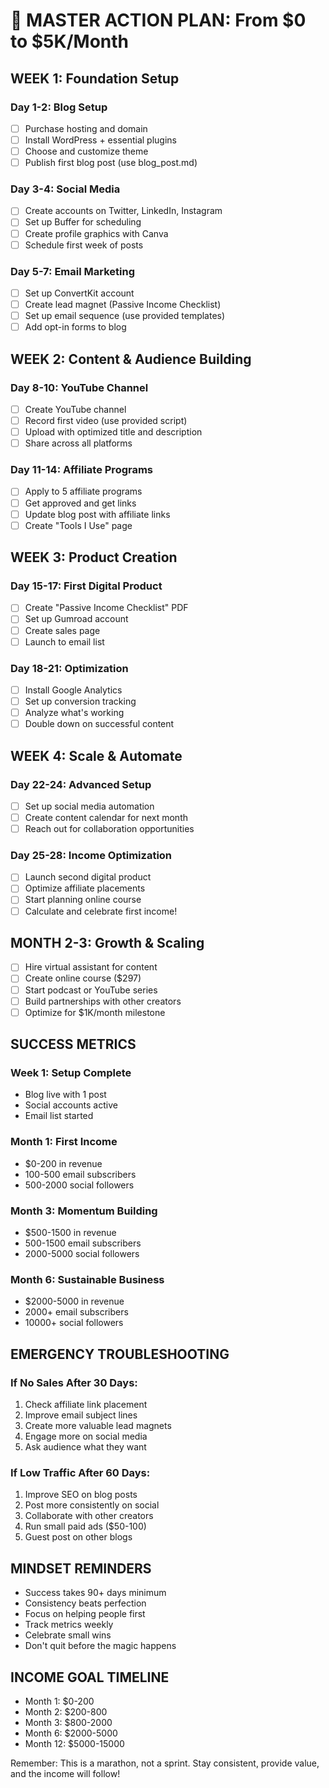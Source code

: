 
# 🚀 MASTER ACTION PLAN: From $0 to $5K/Month

## WEEK 1: Foundation Setup
### Day 1-2: Blog Setup
- [ ] Purchase hosting and domain
- [ ] Install WordPress + essential plugins
- [ ] Choose and customize theme
- [ ] Publish first blog post (use blog_post.md)

### Day 3-4: Social Media
- [ ] Create accounts on Twitter, LinkedIn, Instagram
- [ ] Set up Buffer for scheduling
- [ ] Create profile graphics with Canva
- [ ] Schedule first week of posts

### Day 5-7: Email Marketing
- [ ] Set up ConvertKit account
- [ ] Create lead magnet (Passive Income Checklist)
- [ ] Set up email sequence (use provided templates)
- [ ] Add opt-in forms to blog

## WEEK 2: Content & Audience Building
### Day 8-10: YouTube Channel
- [ ] Create YouTube channel
- [ ] Record first video (use provided script)
- [ ] Upload with optimized title and description
- [ ] Share across all platforms

### Day 11-14: Affiliate Programs
- [ ] Apply to 5 affiliate programs
- [ ] Get approved and get links
- [ ] Update blog post with affiliate links
- [ ] Create "Tools I Use" page

## WEEK 3: Product Creation
### Day 15-17: First Digital Product
- [ ] Create "Passive Income Checklist" PDF
- [ ] Set up Gumroad account
- [ ] Create sales page
- [ ] Launch to email list

### Day 18-21: Optimization
- [ ] Install Google Analytics
- [ ] Set up conversion tracking
- [ ] Analyze what's working
- [ ] Double down on successful content

## WEEK 4: Scale & Automate
### Day 22-24: Advanced Setup
- [ ] Set up social media automation
- [ ] Create content calendar for next month
- [ ] Reach out for collaboration opportunities

### Day 25-28: Income Optimization
- [ ] Launch second digital product
- [ ] Optimize affiliate placements
- [ ] Start planning online course
- [ ] Calculate and celebrate first income!

## MONTH 2-3: Growth & Scaling
- [ ] Hire virtual assistant for content
- [ ] Create online course ($297)
- [ ] Start podcast or YouTube series
- [ ] Build partnerships with other creators
- [ ] Optimize for $1K/month milestone

## SUCCESS METRICS
### Week 1: Setup Complete
- Blog live with 1 post
- Social accounts active
- Email list started

### Month 1: First Income
- $0-200 in revenue
- 100-500 email subscribers
- 500-2000 social followers

### Month 3: Momentum Building
- $500-1500 in revenue
- 500-1500 email subscribers
- 2000-5000 social followers

### Month 6: Sustainable Business
- $2000-5000 in revenue
- 2000+ email subscribers
- 10000+ social followers

## EMERGENCY TROUBLESHOOTING
### If No Sales After 30 Days:
1. Check affiliate link placement
2. Improve email subject lines
3. Create more valuable lead magnets
4. Engage more on social media
5. Ask audience what they want

### If Low Traffic After 60 Days:
1. Improve SEO on blog posts
2. Post more consistently on social
3. Collaborate with other creators
4. Run small paid ads ($50-100)
5. Guest post on other blogs

## MINDSET REMINDERS
- Success takes 90+ days minimum
- Consistency beats perfection
- Focus on helping people first
- Track metrics weekly
- Celebrate small wins
- Don't quit before the magic happens

## INCOME GOAL TIMELINE
- Month 1: $0-200
- Month 2: $200-800  
- Month 3: $800-2000
- Month 6: $2000-5000
- Month 12: $5000-15000

Remember: This is a marathon, not a sprint. Stay consistent, provide value, and the income will follow!
